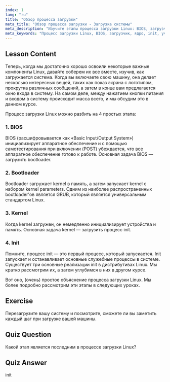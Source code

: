 ```yaml
---
index: 1
lang: "ru"
title: "Обзор процесса загрузки"
meta_title: "Обзор процесса загрузки - Загрузка системы"
meta_description: "Изучите этапы процесса загрузки Linux: BIOS, загрузчик, ядро и init. Поймите, как Linux запускается от включения до входа в систему. Важное руководство для начинающих пользователей Linux."
meta_keywords: "Процесс загрузки Linux, BIOS, загрузчик, ядро, init, учебник по Linux, руководство по Linux, для начинающих"
---
```


## Lesson Content

Теперь, когда мы достаточно хорошо освоили некоторые важные компоненты Linux, давайте соберем их все вместе, изучив, как загружается система. Когда вы включаете свою машину, она делает несколько интересных вещей, таких как показ экрана с логотипом, прокрутка различных сообщений, а затем в конце вам предлагается окно входа в систему. На самом деле, между нажатием кнопки питания и входом в систему происходит масса всего, и мы обсудим это в данном курсе.

Процесс загрузки Linux можно разбить на 4 простых этапа:

### 1. BIOS

BIOS (расшифровывается как «Basic Input/Output System») инициализирует аппаратное обеспечение и с помощью самотестирования при включении (POST) убеждается, что все аппаратное обеспечение готово к работе. Основная задача BIOS — загрузить bootloader.

### 2. Bootloader

Bootloader загружает kernel в память, а затем запускает kernel с набором kernel parameters. Одним из наиболее распространенных bootloader'ов является GRUB, который является универсальным стандартом Linux.

### 3. Kernel

Когда kernel загружен, он немедленно инициализирует устройства и память. Основная задача kernel — загрузить процесс init.

### 4. Init

Помните, процесс init — это первый процесс, который запускается. Init запускает и останавливает основные служебные процессы в системе. Существует три основные реализации init в дистрибутивах Linux. Мы кратко рассмотрим их, а затем углубимся в них в другом курсе.

Вот оно, (очень) простое объяснение процесса загрузки Linux. Мы более подробно рассмотрим эти этапы в следующих уроках.

## Exercise

Перезагрузите вашу систему и посмотрите, сможете ли вы заметить каждый шаг при загрузке вашей машины.

## Quiz Question

Какой этап является последним в процессе загрузки Linux?

## Quiz Answer

init
